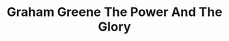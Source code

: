 ---
title: Graham Greene The Power And The Glory
categories: [fiction literature,historical novel]
tags: [Soroush Rohbakhsh’s suggestion,Graham Greene,⭐⭐⭐⭐⭐⭐⭐⭐☆☆ 8/10,1940,England,story]
---